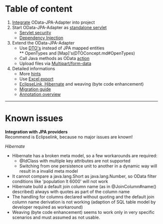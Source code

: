 # Table of content
1. [Integrate](GetStarted.md) OData-JPA-Adapter into project  
1. Start OData-JPA-Adapter as [standalone servlet](AsWar.md)  
    * [Servlet security](ServletSecurity.md)
    * [Dependency Injection](DependencyInjection.md)
1. Extend the OData-JPA-Adapter  
    * Use [DTO's](DTOConcept.md) instead of JPA mapped entities  
    ** OpenTypes and [Map]'s(DTOConcept.md#OpenTypes)
    * Call Java methods as OData [action](Actions.md)  
    * Upload files via [Multipart/form-data](Actions.md#UploadFilesViaMultipartFormData)  
1. Detailed informations  
    * More [hints](MoreHints.md)  
    * Use [Excel export](MoreHints.md#ExcelExport)  
    * [EclipseLink, Hibernate](MoreHints.md#Weaving) and weaving (byte code enhancement)  
    * [Migration guide](MigrationGuide.md)  
    * [Annotation overview](Annotations.md)

---
# Known issues
**Integration with JPA providers**  
Recommend is Eclipselink, because no major issues are known!

_Hibernate_
* Hibernate has a broken meta model, so a few workarounds are required:
    * @IdClass with multiple key attributes are not supported
    * Switching from one persistence unit to another in a dynamic way will result in a invalid meta model
* It cannot compare a java.lang.Short as java.lang.Number, so OData filter conditions like 'population lt 6000' will not work
* Hibernate build a default join column name (as in @JoinColumn#name() described) always with quotes as part of the column name
* The handling for columns declared without quoting and the default join column name derivation is not working (adaption of SQL table model by developer required as workaround)
* Weaving (byte code enhancement) seems to work only in very specific scenarios and must assumed as not usable.
